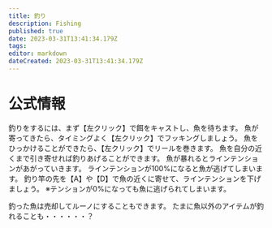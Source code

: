 ```yaml
---
title: 釣り
description: Fishing
published: true
date: 2023-03-31T13:41:34.179Z
tags: 
editor: markdown
dateCreated: 2023-03-31T13:41:34.179Z
---
```


# 公式情報
釣りをするには、まず【左クリック】で餌をキャストし、魚を待ちます。
魚が寄ってきたら、タイミングよく【左クリック】でフッキングしましょう。
魚をひっかけることができたら、【左クリック】でリールを巻きます。
魚を自分の近くまで引き寄せれば釣りあげることができます。
魚が暴れるとラインテンションがあがっていきます。
ラインテンションが100%になると魚が逃げてしまいます。
釣り竿の先を【A】や【D】で魚の近くに寄せて、ラインテンションを下げましょう。
※テンションが0%になっても魚に逃げられてしまいます。

釣った魚は売却してルーノにすることもできます。
たまに魚以外のアイテムが釣れることも・・・・・・？


